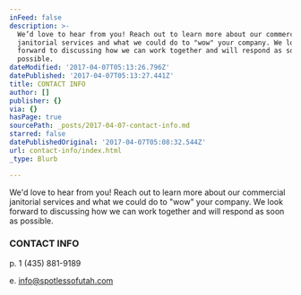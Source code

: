 ```yaml
---
inFeed: false
description: >-
  We’d love to hear from you! Reach out to learn more about our commercial
  janitorial services and what we could do to "wow" your company. We look
  forward to discussing how we can work together and will respond as soon as
  possible.
dateModified: '2017-04-07T05:13:26.796Z'
datePublished: '2017-04-07T05:13:27.441Z'
title: CONTACT INFO
author: []
publisher: {}
via: {}
hasPage: true
sourcePath: _posts/2017-04-07-contact-info.md
starred: false
datePublishedOriginal: '2017-04-07T05:08:32.544Z'
url: contact-info/index.html
_type: Blurb

---
```

We'd love to hear from you! Reach out to learn more about our commercial janitorial services and what we could do to "wow" your company. We look forward to discussing how we can work together and will respond as soon as possible.

### CONTACT INFO

p. 1 (435) 881-9189

e. info@spotlessofutah.com